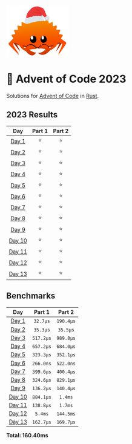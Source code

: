 <img src="./.assets/christmas_ferris.png" width="164">

# 🎄 Advent of Code 2023

Solutions for [Advent of Code](https://adventofcode.com/) in [Rust](https://www.rust-lang.org/).

<!--- advent_readme_stars table --->
## 2023 Results

| Day | Part 1 | Part 2 |
| :---: | :---: | :---: |
| [Day 1](https://adventofcode.com/2023/day/1) | ⭐ | ⭐ |
| [Day 2](https://adventofcode.com/2023/day/2) | ⭐ | ⭐ |
| [Day 3](https://adventofcode.com/2023/day/3) | ⭐ | ⭐ |
| [Day 4](https://adventofcode.com/2023/day/4) | ⭐ | ⭐ |
| [Day 5](https://adventofcode.com/2023/day/5) | ⭐ | ⭐ |
| [Day 6](https://adventofcode.com/2023/day/6) | ⭐ | ⭐ |
| [Day 7](https://adventofcode.com/2023/day/7) | ⭐ | ⭐ |
| [Day 8](https://adventofcode.com/2023/day/8) | ⭐ | ⭐ |
| [Day 9](https://adventofcode.com/2023/day/9) | ⭐ | ⭐ |
| [Day 10](https://adventofcode.com/2023/day/10) | ⭐ | ⭐ |
| [Day 11](https://adventofcode.com/2023/day/11) | ⭐ | ⭐ |
| [Day 12](https://adventofcode.com/2023/day/12) | ⭐ | ⭐ |
| [Day 13](https://adventofcode.com/2023/day/13) | ⭐ | ⭐ |
<!--- advent_readme_stars table --->

<!--- benchmarking table --->
## Benchmarks

| Day | Part 1 | Part 2 |
| :---: | :---: | :---:  |
| [Day 1](./src/bin/01.rs) | `32.7µs` | `190.4µs` |
| [Day 2](./src/bin/02.rs) | `35.3µs` | `35.5µs` |
| [Day 3](./src/bin/03.rs) | `517.2µs` | `989.8µs` |
| [Day 4](./src/bin/04.rs) | `657.2µs` | `684.0µs` |
| [Day 5](./src/bin/05.rs) | `323.3µs` | `352.1µs` |
| [Day 6](./src/bin/06.rs) | `266.0ns` | `522.0ns` |
| [Day 7](./src/bin/07.rs) | `399.6µs` | `400.4µs` |
| [Day 8](./src/bin/08.rs) | `324.6µs` | `829.1µs` |
| [Day 9](./src/bin/09.rs) | `136.2µs` | `140.4µs` |
| [Day 10](./src/bin/10.rs) | `884.1µs` | `1.4ms` |
| [Day 11](./src/bin/11.rs) | `138.8µs` | `1.7ms` |
| [Day 12](./src/bin/12.rs) | `5.4ms` | `144.5ms` |
| [Day 13](./src/bin/13.rs) | `162.7µs` | `169.7µs` |

**Total: 160.40ms**
<!--- benchmarking table --->
